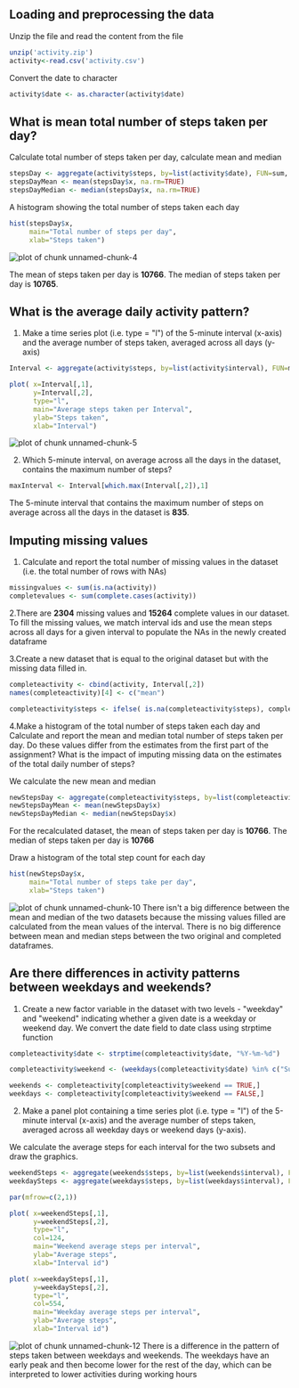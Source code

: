 ## Loading and preprocessing the data
Unzip the file and read the content from the file

```r
unzip('activity.zip')
activity<-read.csv('activity.csv')
```
Convert the date to character

```r
activity$date <- as.character(activity$date)
```


## What is mean total number of steps taken per day?
Calculate total number of steps taken per day, calculate mean and median


```r
stepsDay <- aggregate(activity$steps, by=list(activity$date), FUN=sum, na.rm=FALSE)
stepsDayMean <- mean(stepsDay$x, na.rm=TRUE)
stepsDayMedian <- median(stepsDay$x, na.rm=TRUE)
```

A histogram showing the total number of steps taken each day

```r
hist(stepsDay$x, 
     main="Total number of steps per day", 
     xlab="Steps taken")
```

![plot of chunk unnamed-chunk-4](figure/unnamed-chunk-4-1.png)

The mean of steps taken per day is **10766**.
The median of steps taken per day is **10765**.


## What is the average daily activity pattern?
1. Make a time series plot (i.e. type = "l") of the 5-minute interval (x-axis) and the average number of steps taken, averaged across all days (y-axis)


```r
Interval <- aggregate(activity$steps, by=list(activity$interval), FUN=mean, na.rm=TRUE)

plot( x=Interval[,1], 
      y=Interval[,2], 
      type="l",
      main="Average steps taken per Interval",
      ylab="Steps taken", 
      xlab="Interval")
```

![plot of chunk unnamed-chunk-5](figure/unnamed-chunk-5-1.png)

2. Which 5-minute interval, on average across all the days in the dataset, contains the maximum number of steps?

```r
maxInterval <- Interval[which.max(Interval[,2]),1]
```
The 5-minute interval that contains the maximum number of steps on average across all the days in the dataset is **835**.

## Imputing missing values
1. Calculate and report the total number of missing values in the dataset (i.e. the total number of rows with NAs)


```r
missingvalues <- sum(is.na(activity))
completevalues <- sum(complete.cases(activity))
```


2.There are **2304** missing values and **15264**
complete values in our dataset.
To fill the missing values, we match interval ids and use the mean steps across all days for a given interval to populate the NAs in the newly created dataframe


3.Create a new dataset that is equal to the original dataset but with the missing data filled in.


```r
completeactivity <- cbind(activity, Interval[,2])
names(completeactivity)[4] <- c("mean")

completeactivity$steps <- ifelse( is.na(completeactivity$steps), completeactivity$mean, completeactivity$steps)
```

4.Make a histogram of the total number of steps taken each day and Calculate and report the mean and median total number of steps taken per day. Do these values differ from the estimates from the first part of the assignment? What is the impact of imputing missing data on the estimates of the total daily number of steps?

We calculate the new mean and median

```r
newStepsDay <- aggregate(completeactivity$steps, by=list(completeactivity$date), FUN=sum)
newStepsDayMean <- mean(newStepsDay$x)
newStepsDayMedian <- median(newStepsDay$x)
```
For the recalculated dataset, the mean of steps taken per day is **10766**. The median of steps taken per day is **10766**

Draw a histogram of the total step count for each day


```r
hist(newStepsDay$x, 
     main="Total number of steps take per day", 
     xlab="Steps taken")
```

![plot of chunk unnamed-chunk-10](figure/unnamed-chunk-10-1.png)
There isn't a big difference between the mean and median of the two datasets because the missing values filled are calculated from the mean values of the interval. There is no big difference between mean and median steps between the two original and completed dataframes.

## Are there differences in activity patterns between weekdays and weekends?

1. Create a new factor variable in the dataset with two levels - "weekday" and "weekend" indicating whether a given date is a weekday or weekend day. We convert the date field to date class using strptime function

```r
completeactivity$date <- strptime(completeactivity$date, "%Y-%m-%d")

completeactivity$weekend <- (weekdays(completeactivity$date) %in% c("Sunday", "Saturday"))

weekends <- completeactivity[completeactivity$weekend == TRUE,]
weekdays <- completeactivity[completeactivity$weekend == FALSE,]
```


2. Make a panel plot containing a time series plot (i.e. type = "l") of the 5-minute interval (x-axis) and the average number of steps taken, averaged across all weekday days or weekend days (y-axis).
    
We calculate the average steps for each interval for the two subsets and draw the graphics.

```r
weekendSteps <- aggregate(weekends$steps, by=list(weekends$interval), FUN=mean)
weekdaySteps <- aggregate(weekdays$steps, by=list(weekdays$interval), FUN=mean)

par(mfrow=c(2,1))

plot( x=weekendSteps[,1], 
      y=weekendSteps[,2], 
      type="l",
      col=124,
      main="Weekend average steps per interval",
      ylab="Average steps", 
      xlab="Interval id")

plot( x=weekdaySteps[,1], 
      y=weekdaySteps[,2], 
      type="l",
      col=554,
      main="Weekday average steps per interval",
      ylab="Average steps", 
      xlab="Interval id")
```

![plot of chunk unnamed-chunk-12](figure/unnamed-chunk-12-1.png)
There is a difference in the pattern of steps taken between weekdays and weekends. The weekdays have an early peak and then become lower for the rest of the day, which can be interpreted to lower activities during working hours
